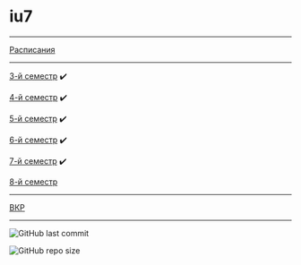 # iu7

___
[Расписания](https://isot.bmstu.ru/2edu/shedule/)
___

[3-й семестр](https://github.com/dKosarevsky/iu7/blob/master/README.md) ✔️

[4-й семестр](2019_2020_4sem.md) ✔️

[5-й семестр](2020_2021_5sem.md) ✔️

[6-й семестр](2021_6_sem.md) ✔️

[7-й семестр](2021_2022_7_sem.md) ✔️

[8-й семестр](2022_8_sem.md)
___

[ВКР]() 

___

![GitHub last commit](https://img.shields.io/github/last-commit/dKosarevsky/iu7?style=for-the-badge)

![GitHub repo size](https://img.shields.io/github/repo-size/dKosarevsky/iu7?style=for-the-badge)
